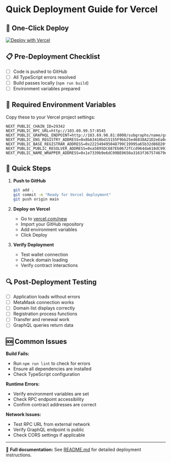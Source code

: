 # Quick Deployment Guide for Vercel

## 🚀 One-Click Deploy

[![Deploy with Vercel](https://vercel.com/button)](https://vercel.com/new/clone?repository-url=https://github.com/YOUR_USERNAME/YOUR_REPO_NAME&env=NEXT_PUBLIC_CHAIN_ID,NEXT_PUBLIC_RPC_URL,NEXT_PUBLIC_GRAPHQL_ENDPOINT,NEXT_PUBLIC_ENS_REGISTRY_ADDRESS,NEXT_PUBLIC_BASE_REGISTRAR_ADDRESS,NEXT_PUBLIC_PUBLIC_RESOLVER_ADDRESS,NEXT_PUBLIC_NAME_WRAPPER_ADDRESS)

## 📋 Pre-Deployment Checklist

- [ ] Code is pushed to GitHub
- [ ] All TypeScript errors resolved
- [ ] Build passes locally (`npm run build`)
- [ ] Environment variables prepared

## 🔧 Required Environment Variables

Copy these to your Vercel project settings:

```env
NEXT_PUBLIC_CHAIN_ID=29342
NEXT_PUBLIC_RPC_URL=http://103.69.99.57:8545
NEXT_PUBLIC_GRAPHQL_ENDPOINT=http://103.69.98.81:8000/subgraphs/name/graphprotocol/ens_eth
NEXT_PUBLIC_ENS_REGISTRY_ADDRESS=0x8bA3410bd15155F9bb25e46838A21D2eEa0c0945
NEXT_PUBLIC_BASE_REGISTRAR_ADDRESS=0x222349495048799C19995a65b32d86D20f1BA57A
NEXT_PUBLIC_PUBLIC_RESOLVER_ADDRESS=0xa5895DC687Eb0672fCcd964da618dC99112F2D75
NEXT_PUBLIC_NAME_WRAPPER_ADDRESS=0x1e7339b9e6dC09BE0650a3163f367574679e7497
```

## 🎯 Quick Steps

1. **Push to GitHub**
   ```bash
   git add .
   git commit -m "Ready for Vercel deployment"
   git push origin main
   ```

2. **Deploy on Vercel**
   - Go to [vercel.com/new](https://vercel.com/new)
   - Import your GitHub repository
   - Add environment variables
   - Click Deploy

3. **Verify Deployment**
   - Test wallet connection
   - Check domain loading
   - Verify contract interactions

## 🔍 Post-Deployment Testing

- [ ] Application loads without errors
- [ ] MetaMask connection works
- [ ] Domain list displays correctly
- [ ] Registration process functions
- [ ] Transfer and renewal work
- [ ] GraphQL queries return data

## 🆘 Common Issues

**Build Fails:**
- Run `npm run lint` to check for errors
- Ensure all dependencies are installed
- Check TypeScript configuration

**Runtime Errors:**
- Verify environment variables are set
- Check RPC endpoint accessibility
- Confirm contract addresses are correct

**Network Issues:**
- Test RPC URL from external network
- Verify GraphQL endpoint is public
- Check CORS settings if applicable

---

📖 **Full documentation:** See [README.md](./README.md) for detailed deployment instructions.
